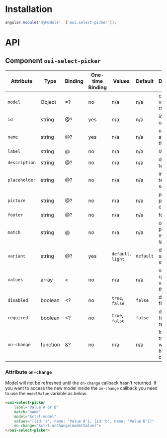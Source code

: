 # Installation

```js
angular.module('myModule', ['oui.select-picker']);
```

# API

## Component `oui-select-picker`

| Attribute     | Type      | Binding   | One-time Binding  | Values            | Default   | Description
| ----          | ----      | ----      | ----              | ----              | ----      | ----
| `model`       | Object    | =?        | no                | n/a               | n/a       | current value of the radio
| `id`          | string    | @?        | yes               | n/a               | n/a       | id attribute of the radio
| `name`        | string    | @?        | yes               | n/a               | n/a       | name attribute of the radio
| `label`       | string    | @         | no                | n/a               | n/a       | label text
| `description` | string    | @?        | no                | n/a               | n/a       | description text
| `placeholder` | string    | @?        | no                | n/a               | n/a       | initial label text of the select
| `picture`     | string    | @?        | no                | n/a               | n/a       | picture path or icon class
| `footer`      | string    | @?        | no                | n/a               | n/a       | footer text
| `match`       | string    | @         | no                | n/a               | n/a       | object property matched to label
| `variant`     | string    | @?        | yes               | `default`, `light`| `default` | define specific style
| `values`      | array     | <         | no                | n/a               | n/a       | value of the radio or values of the select
| `disabled`    | boolean   | <?        | no                | `true`, `false`   | `false`   | disabled flag
| `required`    | boolean   | <?        | no                | `true`, `false`   | `false`   | define if the field is required
| `on-change`   | function  | &?        | no                | n/a               | n/a       | handler triggered when value has changed

### Attribute `on-change`

Model will not be refreshed until the `on-change` callback hasn't returned. If you want to access the new model inside the `on-change` callback you need to use the `modelValue` variable as below.

```html
<oui-select-picker
    label="Value A or B"
    match="name"
    model="$ctrl.model"
    values="[{id:'a', name: 'Value A'}, {id:'b', name: 'Value B'}]"
    on-change="$ctrl.onChange(modelValue)">
</oui-select-picker>
```
